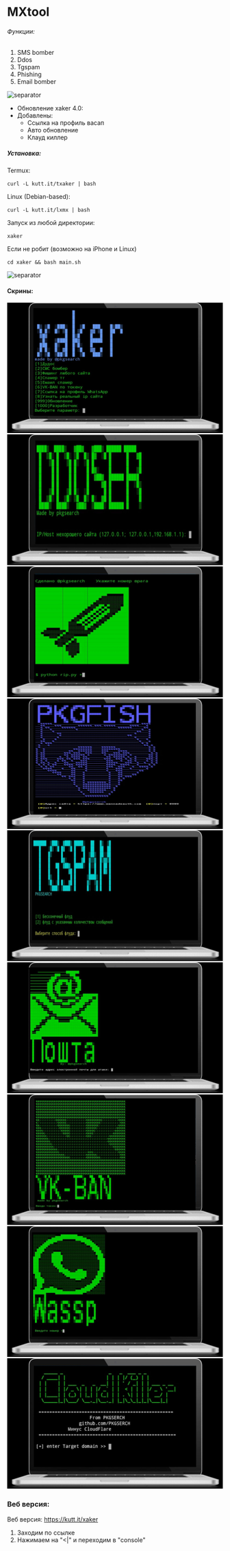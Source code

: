 # MXtool

###### Функции:

1. SMS bomber
2. Ddos
3. Tgspam
4. Phishing
5. Email bomber

![separator](https://user-images.githubusercontent.com/61265099/78818286-19743180-79dd-11ea-84c5-f629f891dd4b.png)

- Обновление xaker 4.0:
- Добавлены:
  - Ссылка на профиль васап
  - Авто обновление
  - Клауд киллер

##### Установка:

Termux:

```
curl -L kutt.it/txaker | bash
```

Linux (Debian-based):

```
curl -L kutt.it/lxmx | bash
```

Запуск из любой директории:

```
xaker
```

Если не робит (возможно на iPhone и Linux)

```
cd xaker && bash main.sh
```

![separator](https://user-images.githubusercontent.com/61265099/78818286-19743180-79dd-11ea-84c5-f629f891dd4b.png)

#### Скрины:

![screenshot](screenshots/1.jpg)
![screenshot](screenshots/2.jpg)
![screenshot](screenshots/3.jpg)
![screenshot](screenshots/4.jpg)
![screenshot](screenshots/5.jpg)
![screenshot](screenshots/6.jpg)
![screenshot](screenshots/7.jpg)
![screenshot](screenshots/8.jpg)
![screenshot](screenshots/9.jpg)

### Веб версия:

Веб версия: https://kutt.it/xaker

1. Заходим по ссылке
2. Нажимаем на "<|" и переходим в "console"
